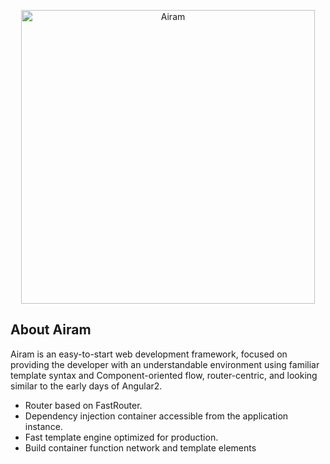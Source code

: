 
<p align="center">
    <img alt="Airam" src="https://repository-images.githubusercontent.com/290621589/0acf5200-eda4-11ea-9a7a-dfc9ce1ae92b" width="470" />
</p>

## About Airam

Airam is an easy-to-start web development framework, focused on providing the developer with an understandable environment using familiar template syntax and Component-oriented flow, router-centric, and looking similar to the early days of Angular2.

- Router based on FastRouter.
- Dependency injection container accessible from the application instance.
- Fast template engine optimized for production.
- Build container function network and template elements